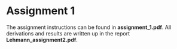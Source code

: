 # Assignment 1

The assignment instructions can be found in **assignment_1.pdf**. All derivations and results are written up in the report **Lehmann_assignment2.pdf**.

